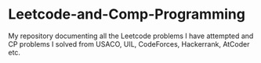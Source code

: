 # Leetcode-and-Comp-Programming
My repository documenting all the Leetcode problems I have attempted and CP problems I solved from USACO, UIL, CodeForces, Hackerrank, AtCoder etc.
